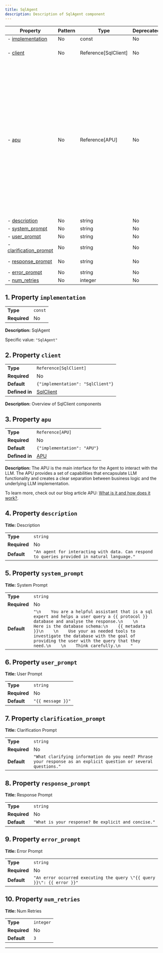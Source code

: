 ```yaml
---
title: SqlAgent
description: Description of SqlAgent component
---
```


| Property                                         | Pattern | Type                 | Deprecated | Definition                         | Title/Description                                                                                                                                                                                                                                                                                                                                                                                   |
| ------------------------------------------------ | ------- | -------------------- | ---------- | ---------------------------------- | --------------------------------------------------------------------------------------------------------------------------------------------------------------------------------------------------------------------------------------------------------------------------------------------------------------------------------------------------------------------------------------------------- |
| - [implementation](#implementation )             | No      | const                | No         | -                                  | SqlAgent                                                                                                                                                                                                                                                                                                                                                                                            |
| - [client](#client )                             | No      | Reference[SqlClient] | No         | In [SqlClient](/docs/components/sqlclient/overview) | Overview of SqlClient components                                                                                                                                                                                                                                                                                                                                                                    |
| - [apu](#apu )                                   | No      | Reference[APU]       | No         | In [APU](/docs/components/apu/overview)       | <br />The APU is the main interface for the Agent to interact with the LLM.<br />The APU provides a set of capabilities that encapsulate LLM functionality and creates a clear separation between business logic and the underlying LLM implementation.<br /><br />To learn more, check out our blog article APU: [What is it and how does it work?](https://www.eidolonai.com/what_is_apu/).<br /> |
| - [description](#description )                   | No      | string               | No         | -                                  | Description                                                                                                                                                                                                                                                                                                                                                                                         |
| - [system_prompt](#system_prompt )               | No      | string               | No         | -                                  | System Prompt                                                                                                                                                                                                                                                                                                                                                                                       |
| - [user_prompt](#user_prompt )                   | No      | string               | No         | -                                  | User Prompt                                                                                                                                                                                                                                                                                                                                                                                         |
| - [clarification_prompt](#clarification_prompt ) | No      | string               | No         | -                                  | Clarification Prompt                                                                                                                                                                                                                                                                                                                                                                                |
| - [response_prompt](#response_prompt )           | No      | string               | No         | -                                  | Response Prompt                                                                                                                                                                                                                                                                                                                                                                                     |
| - [error_prompt](#error_prompt )                 | No      | string               | No         | -                                  | Error Prompt                                                                                                                                                                                                                                                                                                                                                                                        |
| - [num_retries](#num_retries )                   | No      | integer              | No         | -                                  | Num Retries                                                                                                                                                                                                                                                                                                                                                                                         |

## <a name="implementation"></a>1. Property `implementation`

|              |         |
| ------------ | ------- |
| **Type**     | `const` |
| **Required** | No      |

**Description:** SqlAgent

Specific value: `"SqlAgent"`

## <a name="client"></a>2. Property `client`

|                |                                   |
| -------------- | --------------------------------- |
| **Type**       | `Reference[SqlClient]`            |
| **Required**   | No                                |
| **Default**    | `{"implementation": "SqlClient"}` |
| **Defined in** | [SqlClient](/docs/components/sqlclient/overview)   |

**Description:** Overview of SqlClient components

## <a name="apu"></a>3. Property `apu`

|                |                             |
| -------------- | --------------------------- |
| **Type**       | `Reference[APU]`            |
| **Required**   | No                          |
| **Default**    | `{"implementation": "APU"}` |
| **Defined in** | [APU](/docs/components/apu/overview)   |

**Description:** 
The APU is the main interface for the Agent to interact with the LLM.
The APU provides a set of capabilities that encapsulate LLM functionality and creates a clear separation between business logic and the underlying LLM implementation.

To learn more, check out our blog article APU: [What is it and how does it work?](https://www.eidolonai.com/what_is_apu/).

## <a name="description"></a>4. Property `description`

**Title:** Description

|              |                                                                                              |
| ------------ | -------------------------------------------------------------------------------------------- |
| **Type**     | `string`                                                                                     |
| **Required** | No                                                                                           |
| **Default**  | `"An agent for interacting with data. Can respond to queries provided in natural language."` |

## <a name="system_prompt"></a>5. Property `system_prompt`

**Title:** System Prompt

|              |                                                                                                                                                                                                                                                                                                                                                                        |
| ------------ | ---------------------------------------------------------------------------------------------------------------------------------------------------------------------------------------------------------------------------------------------------------------------------------------------------------------------------------------------------------------------- |
| **Type**     | `string`                                                                                                                                                                                                                                                                                                                                                               |
| **Required** | No                                                                                                                                                                                                                                                                                                                                                                     |
| **Default**  | `"\n    You are a helpful assistant that is a sql expert and helps a user query a {{ protocol }} database and analyse the response.\n    \n    Here is the database schema:\n    {{ metadata }}\n    \n    Use your as needed tools to investigate the database with the goal of providing the user with the query that they need.\n    \n    Think carefully.\n    "` |

## <a name="user_prompt"></a>6. Property `user_prompt`

**Title:** User Prompt

|              |                   |
| ------------ | ----------------- |
| **Type**     | `string`          |
| **Required** | No                |
| **Default**  | `"{{ message }}"` |

## <a name="clarification_prompt"></a>7. Property `clarification_prompt`

**Title:** Clarification Prompt

|              |                                                                                                                 |
| ------------ | --------------------------------------------------------------------------------------------------------------- |
| **Type**     | `string`                                                                                                        |
| **Required** | No                                                                                                              |
| **Default**  | `"What clarifying information do you need? Phrase your response as an explicit question or several questions."` |

## <a name="response_prompt"></a>8. Property `response_prompt`

**Title:** Response Prompt

|              |                                                     |
| ------------ | --------------------------------------------------- |
| **Type**     | `string`                                            |
| **Required** | No                                                  |
| **Default**  | `"What is your response? Be explicit and concise."` |

## <a name="error_prompt"></a>9. Property `error_prompt`

**Title:** Error Prompt

|              |                                                                        |
| ------------ | ---------------------------------------------------------------------- |
| **Type**     | `string`                                                               |
| **Required** | No                                                                     |
| **Default**  | `"An error occurred executing the query \"{{ query }}\": {{ error }}"` |

## <a name="num_retries"></a>10. Property `num_retries`

**Title:** Num Retries

|              |           |
| ------------ | --------- |
| **Type**     | `integer` |
| **Required** | No        |
| **Default**  | `3`       |

----------------------------------------------------------------------------------------------------------------------------
